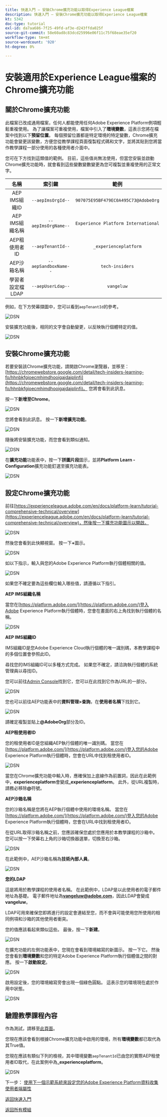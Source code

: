 ```yaml
---
title: 快速入門 — 安裝Chrome擴充功能以取得Experience League檔案
description: 快速入門 — 安裝Chrome擴充功能以取得Experience League檔案
kt: 5342
doc-type: tutorial
exl-id: da7aa686-7f25-49fd-af3e-d243ffda025f
source-git-commit: 58e60ad8c83dcd25996e06f11c75f68eae35ef20
workflow-type: tm+mt
source-wordcount: '920'
ht-degree: 0%

---
```


# 安裝適用於Experience League檔案的Chrome擴充功能

## 關於Chrome擴充功能

此檔案已改成通用檔案，任何人都能使用任何Adobe Experience Platform例項輕鬆重複使用。
為了讓檔案可重複使用，檔案中引入了**環境變數**，這表示您將在檔案中找到以下&#x200B;**預留位置**。 每個預留位置都是特定環境的特定變數，Chrome擴充功能會變更該變數，方便您從教學課程頁面復製程式碼和文字，並將其貼到您將當作教學課程一部分使用的各種使用者介面中。

您可在下方找到這類值的範例。 目前，這些值尚無法使用，但當您安裝並啟動Chrome擴充功能時，就會看到這些變數變數變更為您可複製並重複使用的正常文字。

| 名稱 | 索引鍵 | 範例 |
|:-------------:| :---------------:| :---------------:|
| AEP IMS組織ID | `--aepImsOrgId--` | `907075E95BF479EC0A495C73@AdobeOrg` |
| AEP IMS組織名稱 | `--aepImsOrgName--` | `Experience Platform International` |
| AEP租使用者ID | `--aepTenantId--` | `_experienceplatform` |
| AEP沙箱名稱 | `--aepSandboxName--` | `tech-insiders` |
| 學習者設定檔LDAP | `--aepUserLdap--` | `vangeluw` |

例如，在下方熒幕擷圖中，您可以看到`aepTenantId`的參考。

![DSN](./images/mod7before.png)

安裝擴充功能後，相同的文字會自動變更，以反映執行個體特定的值。

![DSN](./images/mod7.png)

## 安裝Chrome擴充功能

若要安裝該Chrome擴充功能，請開啟Chrome瀏覽器，並移至： [https://chromewebstore.google.com/detail/tech-insiders-learning-fo/hhnbkfgioecmhimdhooigajdajplinfi](https://chromewebstore.google.com/detail/tech-insiders-learning-fo/hhnbkfgioecmhimdhooigajdajplinfi)。 您將會看到此訊息。

按一下&#x200B;**新增至Chrome**。

![DSN](./images/c2.png)

您將會看到此訊息。 按一下&#x200B;**新增擴充功能**。

![DSN](./images/c3.png)

隨後將安裝擴充功能，而您會看到類似通知。

![DSN](./images/c4.png)

在&#x200B;**擴充功能**&#x200B;功能表中，按一下&#x200B;**拼圖片段**&#x200B;圖示，並將&#x200B;**Platform Learn - Configuration**&#x200B;擴充功能釘選至擴充功能表。

![DSN](./images/c6.png)

## 設定Chrome擴充功能

前往[https://experienceleague.adobe.com/en/docs/platform-learn/tutorial-comprehensive-technical/overview](https://experienceleague.adobe.com/en/docs/platform-learn/tutorial-comprehensive-technical/overview)，然後按一下擴充功能圖示以開啟。

![DSN](./images/tuthome.png)

然後您會看到此快顯視窗。 按一下&#x200B;**+**&#x200B;圖示。

![DSN](./images/c7.png)

如以下指示，輸入與您的Adobe Experience Platform執行個體相關的值。

![DSN](./images/c8.png)

如果您不確定要為這些欄位輸入哪些值，請遵循以下指引。

**AEP IMS組織名稱**

當您在[https://platform.adobe.com/](https://platform.adobe.com/)登入Adobe Experience Platform執行個體時，您會在畫面的右上角找到執行個體的名稱。

![DSN](./images/aepname.png)

**AEP IMS組織ID**

IMS組織ID是您Adobe Experience Cloud執行個體的唯一識別碼，本教學課程中的多個位置會參照此ID。

尋找您的IMS組織ID可以多種方式完成。 如果您不確定，請洽詢執行個體的系統管理員以尋找ID。

您可以前往[Admin Console](https://adminconsole.adobe.com/)找到它，您可以在此找到它作為URL的一部分。

![DSN](./images/aepid1.png)

您也可以前往AEP功能表中的&#x200B;**資料管理>查詢**，在&#x200B;**使用者名稱**&#x200B;下找到它。

![DSN](./images/aepid2.png)

請確定複製並貼上&#x200B;**@AdobeOrg**&#x200B;部分及ID。

**AEP租使用者ID**

您的租使用者ID是您組織AEP執行個體的唯一識別碼。 當您在[https://platform.adobe.com/](https://platform.adobe.com/)登入您的Adobe Experience Platform執行個體時，您會在URL中找到租使用者ID。

![DSN](./images/aeptenantid.png)

當您在Chrome擴充功能中輸入時，應確保加上底線作為前置詞，因此在此範例中，**experienceplatform**&#x200B;會變成&#x200B;**_experienceplatform**。 此外，從URL複製時，請務必移除&#x200B;**@**&#x200B;符號。

**AEP沙箱名稱**

您的沙箱名稱是您將在AEP執行個體中使用的環境名稱。 當您在[https://platform.adobe.com/](https://platform.adobe.com/)登入您的Adobe Experience Platform執行個體時，您會在URL中找到租使用者ID。

在從URL取得沙箱名稱之前，您應該確保您處於您應用於本教學課程的沙箱中。 您可以按一下熒幕右上角的沙箱切換器選單，切換至右沙箱。

![DSN](./images/aepsandboxsw.png)

在此範例中，AEP沙箱名稱為&#x200B;**技術內部人員**。

![DSN](./images/aepsname.png)

**您的LDAP**

這是將用於教學課程的使用者名稱。 在此範例中，LDAP是以此使用者的電子郵件地址為基礎。 電子郵件地址為&#x200B;**vangeluw@adobe.com**，因此LDAP會變成&#x200B;**vangeluw**。

LDAP可用來確保您即將進行的設定會連結至您，而不會與可能使用您所使用的相同例項和沙箱的其他使用者衝突。

您的值應該看起來類似這些。
最後，按一下**新建**。

![DSN](./images/c8a.png)


在擴充功能的左側功能表中，您現在會看到環境縮寫的新圖示。 按一下它。 然後您會看到&#x200B;**環境變數**&#x200B;和您的特定Adobe Experience Platform執行個體值之間的對應。 按一下&#x200B;**啟動設定**。

![DSN](./images/c9.png)

啟用設定後，您的環境縮寫旁會出現一個綠色圓點。 這表示您的環境現在處於作用中狀態。

![DSN](./images/c10.png)

## 驗證教學課程內容

作為測試，請移至[此頁面](https://experienceleague.adobe.com/en/docs/platform-learn/tutorial-comprehensive-technical/datadistiller/module51/ex4)。

您現在應該會看到根據Chrome擴充功能中啟用的環境，所有&#x200B;**環境變數**&#x200B;都已取代為其True值。

您現在應該有類似下列的檢視，其中環境變數`aepTenantId`已由您的實際AEP租使用者ID取代，在此案例中為&#x200B;**_experienceplatform**。

![DSN](./images/mod7.png)

下一步： [使用下一個示範系統來設定您的Adobe Experience Platform資料收集使用者端屬性](./ex2.md)

[返回快速入門](./getting-started.md)

[返回所有模組](./../../../overview.md)
